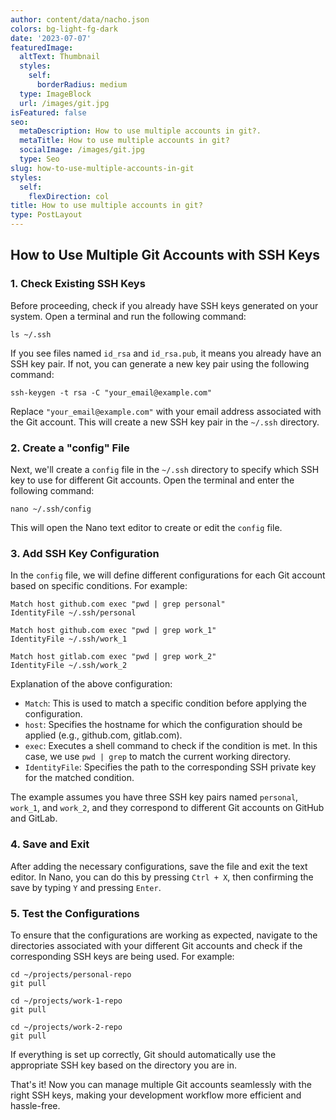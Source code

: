 ```yaml
---
author: content/data/nacho.json
colors: bg-light-fg-dark
date: '2023-07-07'
featuredImage:
  altText: Thumbnail
  styles:
    self:
      borderRadius: medium
  type: ImageBlock
  url: /images/git.jpg
isFeatured: false
seo:
  metaDescription: How to use multiple accounts in git?.
  metaTitle: How to use multiple accounts in git?
  socialImage: /images/git.jpg
  type: Seo
slug: how-to-use-multiple-accounts-in-git
styles:
  self:
    flexDirection: col
title: How to use multiple accounts in git?
type: PostLayout
---
```


## How to Use Multiple Git Accounts with SSH Keys

### 1. Check Existing SSH Keys

Before proceeding, check if you already have SSH keys generated on your system. Open a terminal and run the following command:

`ls ~/.ssh` 

If you see files named `id_rsa` and `id_rsa.pub`, it means you already have an SSH key pair. If not, you can generate a new key pair using the following command:

`ssh-keygen -t rsa -C "your_email@example.com"` 

Replace `"your_email@example.com"` with your email address associated with the Git account. This will create a new SSH key pair in the `~/.ssh` directory.

### 2. Create a "config" File

Next, we'll create a `config` file in the `~/.ssh` directory to specify which SSH key to use for different Git accounts. Open the terminal and enter the following command:

`nano ~/.ssh/config` 

This will open the Nano text editor to create or edit the `config` file.

### 3. Add SSH Key Configuration

In the `config` file, we will define different configurations for each Git account based on specific conditions. For example:
```
Match host github.com exec "pwd | grep personal"
IdentityFile ~/.ssh/personal

Match host github.com exec "pwd | grep work_1"
IdentityFile ~/.ssh/work_1

Match host gitlab.com exec "pwd | grep work_2"
IdentityFile ~/.ssh/work_2
``` 

Explanation of the above configuration:

-   `Match`: This is used to match a specific condition before applying the configuration.
-   `host`: Specifies the hostname for which the configuration should be applied (e.g., github.com, gitlab.com).
-   `exec`: Executes a shell command to check if the condition is met. In this case, we use `pwd | grep` to match the current working directory.
-   `IdentityFile`: Specifies the path to the corresponding SSH private key for the matched condition.

The example assumes you have three SSH key pairs named `personal`, `work_1`, and `work_2`, and they correspond to different Git accounts on GitHub and GitLab.

### 4. Save and Exit

After adding the necessary configurations, save the file and exit the text editor. In Nano, you can do this by pressing `Ctrl + X`, then confirming the save by typing `Y` and pressing `Enter`.

### 5. Test the Configurations

To ensure that the configurations are working as expected, navigate to the directories associated with your different Git accounts and check if the corresponding SSH keys are being used. For example:

```
cd ~/projects/personal-repo
git pull

cd ~/projects/work-1-repo
git pull

cd ~/projects/work-2-repo
git pull
```

If everything is set up correctly, Git should automatically use the appropriate SSH key based on the directory you are in.

That's it! Now you can manage multiple Git accounts seamlessly with the right SSH keys, making your development workflow more efficient and hassle-free.